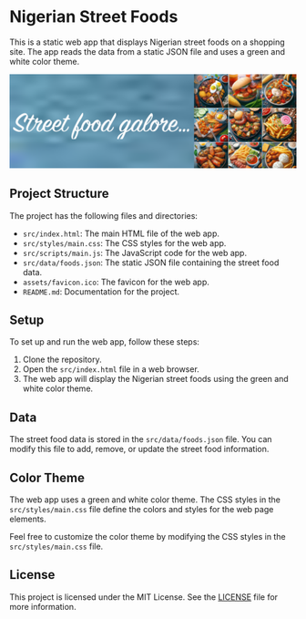 # Nigerian Street Foods

This is a static web app that displays Nigerian street foods on a shopping site. The app reads the data from a static JSON file and uses a green and white color theme.

![Banner Image](src/assets/banner.png)

## Project Structure

The project has the following files and directories:

- `src/index.html`: The main HTML file of the web app.
- `src/styles/main.css`: The CSS styles for the web app.
- `src/scripts/main.js`: The JavaScript code for the web app.
- `src/data/foods.json`: The static JSON file containing the street food data.
- `assets/favicon.ico`: The favicon for the web app.
- `README.md`: Documentation for the project.

## Setup

To set up and run the web app, follow these steps:

1. Clone the repository.
2. Open the `src/index.html` file in a web browser.
3. The web app will display the Nigerian street foods using the green and white color theme.

## Data

The street food data is stored in the `src/data/foods.json` file. You can modify this file to add, remove, or update the street food information.

## Color Theme

The web app uses a green and white color theme. The CSS styles in the `src/styles/main.css` file define the colors and styles for the web page elements.

Feel free to customize the color theme by modifying the CSS styles in the `src/styles/main.css` file.

## License

This project is licensed under the MIT License. See the [LICENSE](LICENSE) file for more information.